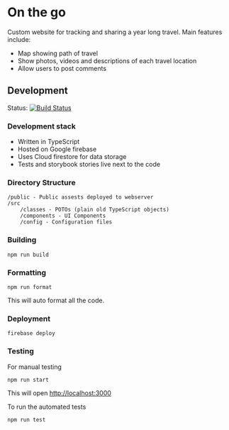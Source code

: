 

# On the go
Custom website for tracking and sharing a year long travel.  Main features include:
* Map showing path of travel
* Show photos, videos and descriptions of each travel location
* Allow users to post comments

## Development
Status: [![Build Status](https://travis-ci.com/sgoertzen/onthego.svg?branch=master)](https://travis-ci.com/sgoertzen/onthego) 

### Development stack
* Written in TypeScript
* Hosted on Google firebase
* Uses Cloud firestore for data storage
* Tests and storybook stories live next to the code

### Directory Structure
```
/public - Public assests deployed to webserver
/src
    /classes - POTOs (plain old TypeScript objects)
    /components - UI Components
    /config - Configuration files
```

### Building
```
npm run build
```

### Formatting
```
npm run format
```
This will auto format all the code.

### Deployment
```
firebase deploy
```

### Testing
For manual testing
```
npm run start
```
This will open [http://localhost:3000](http://localhost:3000)

To run the automated tests
```
npm run test
```
